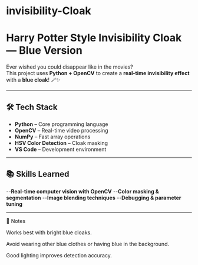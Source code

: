 # invisibility-Cloak
# Harry Potter Style Invisibility Cloak — Blue Version

Ever wished you could disappear like in the movies?  
This project uses **Python + OpenCV** to create a **real-time invisibility effect** with a **blue cloak**! 🪄✨

---

## 🛠 Tech Stack
- **Python** – Core programming language
- **OpenCV** – Real-time video processing
- **NumPy** – Fast array operations
- **HSV Color Detection** – Cloak masking
- **VS Code** – Development environment
---
## 📚 Skills Learned
--**Real-time computer vision with OpenCV**
--**Color masking & segmentation**
--**Image blending techniques**
--**Debugging & parameter tuning**

---
📌 Notes

Works best with bright blue cloaks.

Avoid wearing other blue clothes or having blue in the background.

Good lighting improves detection accuracy.
